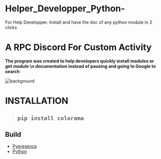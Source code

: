 # Helper_Developper_Python-
For Help Developper. Install and have the doc of any python module in 2 clicks
# **A RPC Discord For Custom Activity**

**The program was created to help developers quickly install modules or get module \n documentation instead of pausing and going to Google to search**



![background](https://cdn.discordapp.com/attachments/1026395343333629982/1060193045527670784/image.png)

# __INSTALLATION__
>## ```pip install colorama```



## __Build__
* [Pypresence](https://pypi.org/project/pypresence/)
* [Python](https://www.python.org/)
